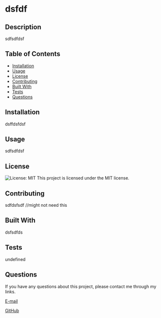 # dsfdf

  ## Description 
sdfsdfdsf

## Table of Contents
* [Installation](#installation)
* [Usage](#usage)
* [License](#license)
* [Contributing](#contributing)
* [Built With](#built-with)
* [Tests](#tests)
* [Questions](#questions)

## Installation
dsffdsfdsf

## Usage
sdfsdfdsf

## License
![License: MIT](https://img.shields.io/badge/License-MIT-red.svg)
This project is licensed under the MIT license.

## Contributing
sdfdsfsdf //might not need this

## Built With
dsfsdfds

## Tests 
undefined

## Questions
If you have any questions about this project, please contact me through my links.

[E-mail](dsfsdfds)

[GitHub](sdfsdf)

